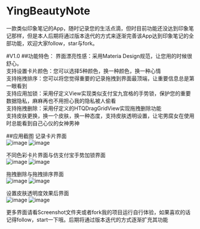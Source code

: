 # YingBeautyNote

一款类似印象笔记的App，随时记录您的生活点滴，但时目前功能还没达到印象笔记那样，但是本人后期将通过版本迭代的方式来逐渐完善该App达到印象笔记的全部功能，欢迎大家follow，star与fork。

#V1.0
##功能特色：
界面漂亮性感：采用Materia Design规范，让您用的时候很舒心。  
支持设置卡片颜色：您可以选择5种颜色，换一种颜色，换一种心情  
支持拖拽排序：您可以将您觉得重要的记录拖拽到界面最顶端，让重要信息总是第一眼看到  
支持应用加锁：采用仔定义View实现类似支付宝九宫格的手势锁，保护您的重要数据隐私，麻麻再也不用担心我的隐私被人偷看  
支持拖拽删除：采用仔定义的HTQDragGridView实现拖拽删除功能  
支持皮肤更换，换一个皮肤，换一种态度，支持皮肤透明设置，让宅男腐女在使用时总能看到自己心仪的女神男神

##应用截图
记录卡片界面  
![image](https://github.com/HuTianQi/YingBeautyNote/blob/master/BeautyNote_Screenshot/S60812-213058.jpg)
![image](https://github.com/HuTianQi/YingBeautyNote/blob/master/BeautyNote_Screenshot/S60812-214328.jpg)

不同色彩卡片界面与仿支付宝手势加锁界面  
![image](https://github.com/HuTianQi/YingBeautyNote/blob/master/BeautyNote_Screenshot/S60812-213946.jpg)
![image](https://github.com/HuTianQi/YingBeautyNote/blob/master/BeautyNote_Screenshot/S60812-214050.jpg)

拖拽删除与拖拽排序界面  
![image](https://github.com/HuTianQi/YingBeautyNote/blob/master/BeautyNote_Screenshot/S60812-212938.jpg)
![image](https://github.com/HuTianQi/YingBeautyNote/blob/master/BeautyNote_Screenshot/S60812-213037.jpg)

设置皮肤透明度效果后界面  
![image](https://github.com/HuTianQi/YingBeautyNote/blob/master/BeautyNote_Screenshot/S60813-114357.jpg)
![image](https://github.com/HuTianQi/YingBeautyNote/blob/master/BeautyNote_Screenshot/S60813-114522.jpg)

更多界面请看Screenshot文件夹或者fork我的项目运行自行体验，如果喜欢的话记得follow，start一下哦。后期将通过版本迭代的方式逐渐扩充其功能
